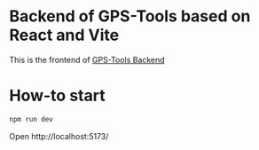 # Backend of GPS-Tools based on React and Vite
This is the frontend of [GPS-Tools Backend](https://github.com/devshred/gps-tools-backend)

# How-to start
```sh
npm run dev
```

Open http://localhost:5173/

